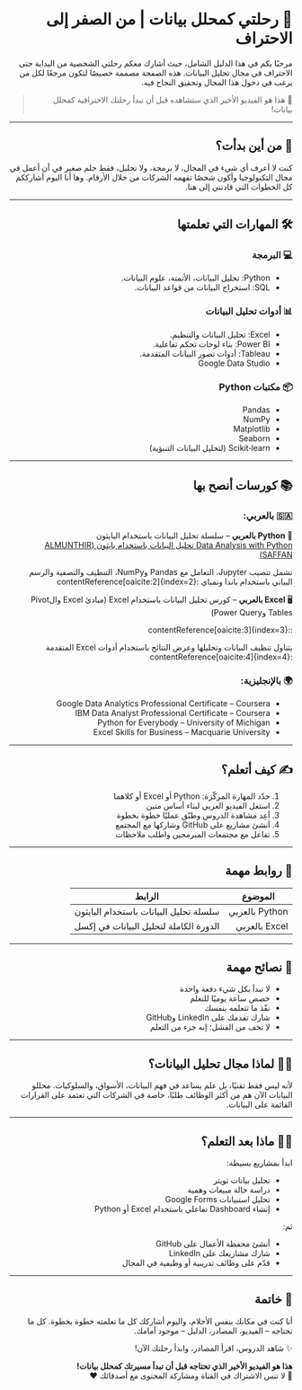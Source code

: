 <div dir="rtl" align="right">

# 🚀 رحلتي كمحلل بيانات | من الصفر إلى الاحتراف

مرحبًا بكم في هذا الدليل الشامل، حيث أشارك معكم رحلتي الشخصية من البداية حتى الاحتراف في مجال تحليل البيانات. هذه الصفحة مصممة خصيصًا لتكون مرجعًا لكل من يرغب في دخول هذا المجال وتحقيق النجاح فيه.

> 🎥 هذا هو الفيديو الأخير الذي ستشاهده قبل أن تبدأ رحلتك الاحترافية كمحلل بيانات!

---

## 🧠 من أين بدأت؟

كنت لا أعرف أي شيء في المجال، لا برمجة، ولا تحليل، فقط حلم صغير في أن أعمل في مجال التكنولوجيا وأكون شخصًا تفهمه الشركات من خلال الأرقام. وها أنا اليوم أشارككم كل الخطوات التي قادتني إلى هنا.

---

## 🛠️ المهارات التي تعلمتها

### 💻 البرمجة

* Python: تحليل البيانات، الأتمتة، علوم البيانات.  
* SQL: استخراج البيانات من قواعد البيانات.

### 📊 أدوات تحليل البيانات

* Excel: تحليل البيانات والتنظيم.  
* Power BI: بناء لوحات تحكم تفاعلية.  
* Tableau: أدوات تصور البيانات المتقدمة.  
* Google Data Studio

### 📦 مكتبات Python

* Pandas  
* NumPy  
* Matplotlib  
* Seaborn  
* Scikit‑learn (لتحليل البيانات التنبؤية)

---

## 📚 كورسات أنصح بها

### 🇸🇦 بالعربي:

🎯 **Python بالعربي** – سلسلة تحليل البيانات باستخدام البايثون  
[Data Analysis with Python تحليل البيانات باستخدام بايثون (ALMUNTHIR SAFFAN)](https://www.youtube.com/playlist?list=PLof3yw6ZFPFg5W3Z3sv6GzY6WvvXBqtnD&utm_source=chatgpt.com)
  
تشمل تنصيب Jupyter، التعامل مع Pandas وNumPy، التنظيف والتصفية والرسم البياني باستخدام باندا ونمباي :contentReference[oaicite:2]{index=2}

🖥️ **Excel بالعربي** – كورس تحليل البيانات باستخدام Excel (مبادئ Excel والPivot Tables وPower Query)  

::contentReference[oaicite:3]{index=3}
  
يتناول تنظيف البيانات وتحليلها وعرض النتائج باستخدام أدوات Excel المتقدمة :contentReference[oaicite:4]{index=4}

### 🌍 بالإنجليزية:

* Google Data Analytics Professional Certificate – Coursera  
* IBM Data Analyst Professional Certificate – Coursera  
* Python for Everybody – University of Michigan  
* Excel Skills for Business – Macquarie University

---

## ✍️ كيف أتعلم؟

1. حدّد المهارة المركّزة: Python أو Excel أو كلاهما  
2. استغل الفيديو العربي لبناء أساس متين  
3. أعِد مشاهدة الدروس وطبّق عمليًا خطوة بخطوة  
4. أنشئ مشاريع على GitHub وشاركها مع المجتمع  
5. تفاعل مع مجتمعات المبرمجين واطلب ملاحظات

---

## 🎁 روابط مهمة

| الموضوع              | الرابط |
|----------------------|--------|
| Python بالعربي       | سلسلة تحليل البيانات باستخدام البايثون |
| Excel بالعربي        | الدورة الكاملة لتحليل البيانات في إكسل |

---

## 🧭 نصائح مهمة

* لا تبدأ بكل شيء دفعة واحدة  
* خصص ساعة يوميًا للتعلم  
* نفّذ ما تتعلمه بنفسك  
* شارك تقدمك على LinkedIn وGitHub  
* لا تخف من الفشل؛ إنه جزء من التعلم

---

## 👨‍💻 لماذا مجال تحليل البيانات؟

لأنه ليس فقط تقنيًا، بل علم يساعد في فهم البيانات، الأسواق، والسلوكيات. محللو البيانات الآن هم من أكثر الوظائف طلبًا، خاصة في الشركات التي تعتمد على القرارات القائمة على البيانات.

---

## 🧑‍🏫 ماذا بعد التعلم؟

ابدأ بمشاريع بسيطة:

* تحليل بيانات تويتر  
* دراسة حالة مبيعات وهمية  
* تحليل استبيانات Google Forms  
* إنشاء Dashboard تفاعلي باستخدام Excel أو Python

ثم:

* أنشئ محفظة الأعمال على GitHub  
* شارك مشاريعك على LinkedIn  
* قدّم على وظائف تدريبية أو وظيفية في المجال

---

## 📣 خاتمة

أنا كنت في مكانك بنفس الأحلام، واليوم أشاركك كل ما تعلمته خطوة بخطوة. كل ما تحتاجه – الفيديو، المصادر، الدليل – موجود أمامك.

✨ شاهد الدروس، اقرأ المصادر، وابدأ رحلتك الآن!

**هذا هو الفيديو الأخير الذي تحتاجه قبل أن تبدأ مسيرتك كمحلل بيانات!**  
📌 لا تنس الاشتراك في القناة ومشاركة المحتوى مع أصدقائك ❤️

</div>
